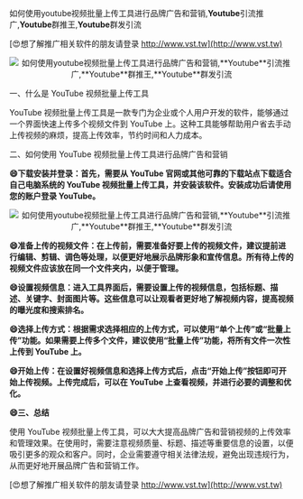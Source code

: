 如何使用youtube视频批量上传工具进行品牌广告和营销,**Youtube**引流推广,**Youtube**群推王,**Youtube**群发引流

[😍想了解推广相关软件的朋友请登录 http://www.vst.tw](http://www.vst.tw)

 <center><img src="https://vst.tw/MP4/tuiguang/png/5.png" alt="如何使用youtube视频批量上传工具进行品牌广告和营销,**Youtube**引流推广,**Youtube**群推王,**Youtube**群发引流"></center>

一、什么是 YouTube 视频批量上传工具

YouTube 视频批量上传工具是一款专门为企业或个人用户开发的软件，能够通过一个界面快速上传多个视频文件到 YouTube 上。这种工具能够帮助用户省去手动上传视频的麻烦，提高上传效率，节约时间和人力成本。

二、如何使用 YouTube 视频批量上传工具进行品牌广告和营销

**😄下载安装并登录：首先，需要从 YouTube 官网或其他可靠的下载站点下载适合自己电脑系统的 YouTube 视频批量上传工具，并安装该软件。安装成功后请使用您的账户登录 YouTube。**

 <center><img src="https://vst.tw/MP4/tuiguang/png/7.png" alt="如何使用youtube视频批量上传工具进行品牌广告和营销,**Youtube**引流推广,**Youtube**群推王,**Youtube**群发引流"></center>

**😄准备上传的视频文件：在上传前，需要准备好要上传的视频文件，建议提前进行编辑、剪辑、调色等处理，以便更好地展示品牌形象和宣传信息。所有待上传的视频文件应该放在同一个文件夹内，以便于管理。**

**😄设置视频信息：进入工具界面后，需要设置上传的视频信息，包括标题、描述、关键字、封面图片等。这些信息可以让观看者更好地了解视频内容，提高视频的曝光度和搜索排名。**

**😄选择上传方式：根据需求选择相应的上传方式，可以使用“单个上传”或“批量上传”功能。如果需要上传多个文件，建议使用“批量上传”功能，将所有文件一次性上传到 YouTube 上。**

**😄开始上传：在设置好视频信息和选择上传方式后，点击“开始上传”按钮即可开始上传视频。上传完成后，可以在 YouTube 上查看视频，并进行必要的调整和优化。**

**😄三、总结**

使用 YouTube 视频批量上传工具，可以大大提高品牌广告和营销视频的上传效率和管理效果。在使用时，需要注意视频质量、标题、描述等重要信息的设置，以便吸引更多的观众和客户。同时，企业需要遵守相关法律法规，避免出现违规行为，从而更好地开展品牌广告和营销工作。

[😍想了解推广相关软件的朋友请登录 http://www.vst.tw](http://www.vst.tw)



